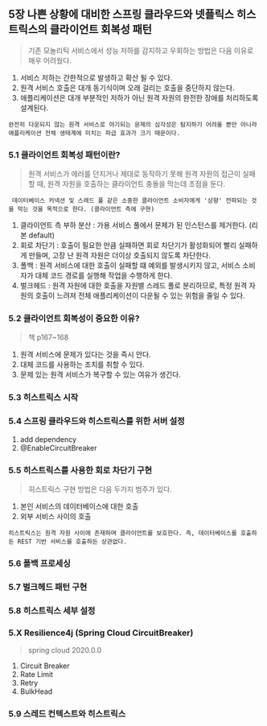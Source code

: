 ## 5장 나쁜 상황에 대비한 스프링 클라우드와 넷플릭스 히스트릭스의 클라이언트 회복성 패턴
> 기존 모놀리틱 서비스에서 성능 저하를 감지하고 우회하는 방법은 다음 이유로 매우 어려웠다.

1. 서비스 저하는 간한적으로 발생하고 확산 될 수 있다.
2. 원격 서비스 호출은 대개 동기식이며 오래 걸리는 호출을 중단하지 않는다.
3. 애플리케이션은 대개 부분적인 저하가 아닌 원격 자원의 완전한 장애를 처리하도록 설계된다.

```완전히 다운되지 않는 원격 서비스로 야기되는 문제의 심각성은 탐지하기 어려울 뿐만 아니라 애플리케이션 전체 생태계에 미치는 파급 효과가 크기 때문이다.```

### 5.1 클라이언트 회복성 패턴이란?
> 원격 서비스가 에러를 던지거나 제대로 동작하기 못해 원격 자원의 접근이 실패할 때, 원격 자원을 호출하는 클라이언트 충돌을 막는데 초점을 둔다.

``` 데이터베이스 커넥션 및 스레드 풀 같은 소중한 클라이언트 소비자에게 '상향' 전파되는 것을 막는 것을 목적으로 한다. (클라이언트 측에 구현)```

1. 클라이언트 측 부하 분산 : 가용 서비스 풀에서 문제가 된 인스턴스를 제거한다. (리본 default)
2. 회로 차단기 : 호출이 필요한 만큼 실패하면 회로 차단기가 활성화되어 빨리 실패하게 만들며, 고장 난 원격 자원은 더이상 호출되지 않도록 차단한다.
3. 폴백 : 원격 서비스에 대한 호출이 실패할 떄 예외를 발생시키지 않고, 서비스 소비자가 대체 코드 경로를 실행해 작업을 수행하게 한다.
4. 벌크헤드 : 원격 자원에 대한 호출을 자원별 스레드 풀로 분리하므로, 특정 원격 자원의 호출이 느려져 전체 애플리케이션이 다운될 수 있는 위험을 줄일 수 있다.

### 5.2 클라이언트 회복성이 중요한 이유?
> 책 p167~168

1. 원격 서비스에 문제가 있다는 것을 즉시 안다.
2. 대체 코드를 사용하는 조치를 취할 수 있다.
3. 문제 있는 원격 서비스가 복구할 수 있는 여유가 생긴다.

### 5.3 히스트릭스 시작
### 5.4 스프링 클라우드와 히스트릭스를 위한 서버 설정
1. add dependency
2. @EnableCircuitBreaker

### 5.5 히스트릭스를 사용한 회로 차단기 구현
> 히스트릭스 구현 방법은 다음 두가지 범주가 있다.

1. 본인 서비스의 데이터베이스에 대한 호출
2. 외부 서비스 사이의 호출

```히스트릭스는 원격 자원 사이에 존재하며 클라이언트를 보호한다. 즉, 데이터베이스를 호출하든 REST 기반 서비스를 호출하든 상관없다.```

### 5.6 폴백 프로세싱
### 5.7 벌크헤드 패턴 구현
### 5.8 히스트릭스 세부 설정

### 5.X Resilience4j (Spring Cloud CircuitBreaker)
> spring cloud 2020.0.0

1. Circuit Breaker
2. Rate Limit
3. Retry
4. BulkHead

### 5.9 스레드 컨텍스트와 히스트릭스